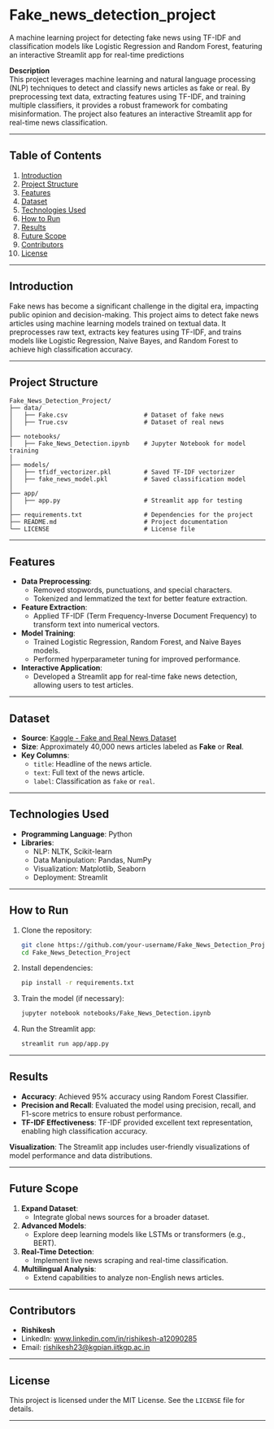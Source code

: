 # Fake_news_detection_project
A machine learning project for detecting fake news using TF-IDF and classification models like Logistic Regression and Random Forest, featuring an interactive Streamlit app for real-time predictions 


**Description**  
This project leverages machine learning and natural language processing (NLP) techniques to detect and classify news articles as fake or real. By preprocessing text data, extracting features using TF-IDF, and training multiple classifiers, it provides a robust framework for combating misinformation. The project also features an interactive Streamlit app for real-time news classification.

---

## **Table of Contents**
1. [Introduction](#introduction)
2. [Project Structure](#project-structure)
3. [Features](#features)
4. [Dataset](#dataset)
5. [Technologies Used](#technologies-used)
6. [How to Run](#how-to-run)
7. [Results](#results)
8. [Future Scope](#future-scope)
9. [Contributors](#contributors)
10. [License](#license)

---

## **Introduction**

Fake news has become a significant challenge in the digital era, impacting public opinion and decision-making. This project aims to detect fake news articles using machine learning models trained on textual data. It preprocesses raw text, extracts key features using TF-IDF, and trains models like Logistic Regression, Naive Bayes, and Random Forest to achieve high classification accuracy.

---

## **Project Structure**

```plaintext
Fake_News_Detection_Project/
├── data/
│   ├── Fake.csv                     # Dataset of fake news
│   ├── True.csv                     # Dataset of real news
│
├── notebooks/
│   ├── Fake_News_Detection.ipynb    # Jupyter Notebook for model training
│
├── models/
│   ├── tfidf_vectorizer.pkl         # Saved TF-IDF vectorizer
│   ├── fake_news_model.pkl          # Saved classification model
│
├── app/
│   ├── app.py                       # Streamlit app for testing
│
├── requirements.txt                 # Dependencies for the project
├── README.md                        # Project documentation
└── LICENSE                          # License file
```

---

## **Features**

- **Data Preprocessing**:
  - Removed stopwords, punctuations, and special characters.
  - Tokenized and lemmatized the text for better feature extraction.
- **Feature Extraction**:
  - Applied TF-IDF (Term Frequency-Inverse Document Frequency) to transform text into numerical vectors.
- **Model Training**:
  - Trained Logistic Regression, Random Forest, and Naive Bayes models.
  - Performed hyperparameter tuning for improved performance.
- **Interactive Application**:
  - Developed a Streamlit app for real-time fake news detection, allowing users to test articles.

---

## **Dataset**

- **Source**: [Kaggle - Fake and Real News Dataset](https://www.kaggle.com/clmentbisaillon/fake-and-real-news-dataset)  
- **Size**: Approximately 40,000 news articles labeled as **Fake** or **Real**.  
- **Key Columns**:
  - `title`: Headline of the news article.
  - `text`: Full text of the news article.
  - `label`: Classification as `fake` or `real`.

---

## **Technologies Used**

- **Programming Language**: Python  
- **Libraries**:
  - NLP: NLTK, Scikit-learn
  - Data Manipulation: Pandas, NumPy
  - Visualization: Matplotlib, Seaborn
  - Deployment: Streamlit

---

## **How to Run**

1. Clone the repository:
   ```bash
   git clone https://github.com/your-username/Fake_News_Detection_Project.git
   cd Fake_News_Detection_Project
   ```

2. Install dependencies:
   ```bash
   pip install -r requirements.txt
   ```

3. Train the model (if necessary):
   ```bash
   jupyter notebook notebooks/Fake_News_Detection.ipynb
   ```

4. Run the Streamlit app:
   ```bash
   streamlit run app/app.py
   ```

---

## **Results**

- **Accuracy**: Achieved 95% accuracy using Random Forest Classifier.
- **Precision and Recall**: Evaluated the model using precision, recall, and F1-score metrics to ensure robust performance.
- **TF-IDF Effectiveness**: TF-IDF provided excellent text representation, enabling high classification accuracy.

**Visualization**: The Streamlit app includes user-friendly visualizations of model performance and data distributions.

---

## **Future Scope**

1. **Expand Dataset**:
   - Integrate global news sources for a broader dataset.
2. **Advanced Models**:
   - Explore deep learning models like LSTMs or transformers (e.g., BERT).
3. **Real-Time Detection**:
   - Implement live news scraping and real-time classification.
4. **Multilingual Analysis**:
   - Extend capabilities to analyze non-English news articles.

---

## **Contributors**

- **Rishikesh**  
- LinkedIn: www.linkedin.com/in/rishikesh-a12090285
- Email: rishikesh23@kgpian.iitkgp.ac.in


---

## **License**

This project is licensed under the MIT License. See the `LICENSE` file for details.

---
